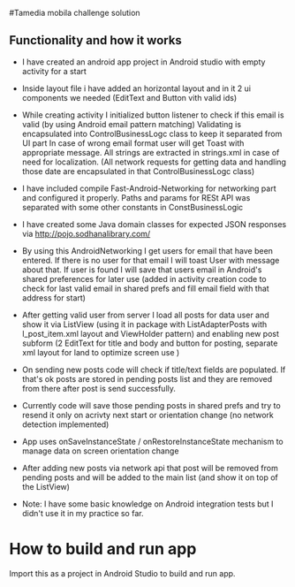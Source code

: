 #Tamedia mobila challenge solution


## Functionality and how it works

- I have created an android app project in Android studio with empty activity for a start

- Inside layout file i have added an horizontal layout
  and in it 2 ui components we needed (EditText and Button vith valid ids)

- While creating activity I initialized button listener
  to check if this email is valid (by using Android email pattern matching)
  Validating is encapsulated into ControlBusinessLogc class to keep it separated from UI part
  In case of wrong email format user will get Toast with appropriate message.
  All strings are extracted in strings.xml in case of need for localization.
  (All network requests for getting data and handling those date are encapsulated in that ControlBusinessLogc class)

- I have included compile Fast-Android-Networking for networking part and configured it properly.
  Paths and params for RESt API was separated with some other constants in ConstBusinessLogic

- I have created some Java domain classes for expected JSON responses via http://pojo.sodhanalibrary.com/

- By using this AndroidNetworking I get users for email that have been entered.
  If there is no user for that email I will toast User with message about that.
  If user is found I will save that users email in Android's shared preferences for later use
  (added in activity creation code to check for last valid email in shared prefs
  and fill email field with that address for start)

- After getting valid user from server I load all posts for data user and show it via ListView
  (using it in package with ListAdapterPosts with l_post_item.xml layout and ViewHolder pattern)
  and enabling new post subform (2 EditText for title and body and button for posting, separate xml layout for land to optimize screen use )

- On sending new posts code will check if title/text fields are populated. If that's ok posts are stored in pending posts list and they are removed from there after post is send successfully.

- Currently code will save those pending posts in shared prefs and try to resend it only on acrivty next start or orientation change (no network detection implemented)

- App uses onSaveInstanceState / onRestoreInstanceState mechanism to manage data on screen orientation change

- After adding new posts via network api that post will be removed from pending posts and will be added to the main list (and show it on top of the ListView)

- Note: I have some basic knowledge on Android integration tests but I didn't use it in my practice so far.


# How to build and run app
Import this as a project in Android Studio to build and run app.
